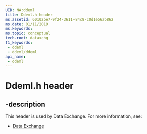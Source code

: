 ```yaml
---
UID: NA:ddeml
title: Ddeml.h header
ms.assetid: 60102be7-9f24-3611-84c8-c0d1e56ab862
ms.date: 01/11/2019
ms.keywords: 
ms.topic: conceptual
tech.root: dataxchg
f1_keywords:
 - ddeml
 - ddeml/ddeml
api_name:
 - ddeml
---
```


# Ddeml.h header


## -description

This header is used by Data Exchange. For more information, see:

- [Data Exchange](../_dataxchg/index.md)

